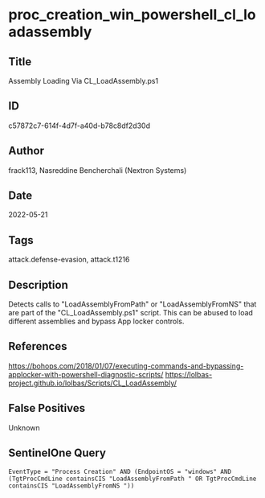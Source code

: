 # proc_creation_win_powershell_cl_loadassembly

## Title
Assembly Loading Via CL_LoadAssembly.ps1

## ID
c57872c7-614f-4d7f-a40d-b78c8df2d30d

## Author
frack113, Nasreddine Bencherchali (Nextron Systems)

## Date
2022-05-21

## Tags
attack.defense-evasion, attack.t1216

## Description
Detects calls to "LoadAssemblyFromPath" or "LoadAssemblyFromNS" that are part of the "CL_LoadAssembly.ps1" script. This can be abused to load different assemblies and bypass App locker controls.

## References
https://bohops.com/2018/01/07/executing-commands-and-bypassing-applocker-with-powershell-diagnostic-scripts/
https://lolbas-project.github.io/lolbas/Scripts/CL_LoadAssembly/

## False Positives
Unknown

## SentinelOne Query
```
EventType = "Process Creation" AND (EndpointOS = "windows" AND (TgtProcCmdLine containsCIS "LoadAssemblyFromPath " OR TgtProcCmdLine containsCIS "LoadAssemblyFromNS "))

```